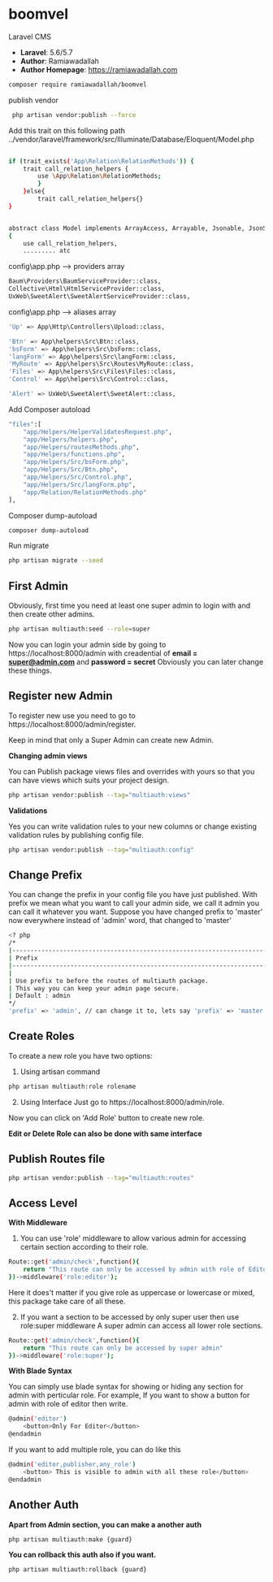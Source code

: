 # boomvel
Laravel CMS

- **Laravel**: 5.6/5.7
- **Author**: Ramiawadallah
- **Author Homepage**: https://ramiawadallah.com

```bash
composer require ramiawadallah/boomvel
```

publish vendor 

```bash
 php artisan vendor:publish --force
```

Add this trait on this following path ../vendor/laravel/framework/src/Illuminate/Database/Eloquent/Model.php

```bash

if (trait_exists('App\Relation\RelationMethods')) { 
    trait call_relation_helpers {
        use \App\Relation\RelationMethods; 
        } 
    }else{ 
        trait call_relation_helpers{} 
}


abstract class Model implements ArrayAccess, Arrayable, Jsonable, JsonSerializable, QueueableEntity, UrlRoutable
{
    use call_relation_helpers,
    ......... atc
```

config\app.php  --> providers array

```bash
Baum\Providers\BaumServiceProvider::class,
Collective\Html\HtmlServiceProvider::class,
UxWeb\SweetAlert\SweetAlertServiceProvider::class,
```

  config\app.php  --> aliases array

```bash
'Up' => App\Http\Controllers\Upload::class,

'Btn' => App\helpers\Src\Btn::class,
'bsForm' => App\helpers\Src\bsForm::class,
'langForm' => App\helpers\Src\langForm::class,
'MyRoute' => App\helpers\Src\Routes\MyRoute::class,
'Files' => App\helpers\Src\Files\Files::class,
'Control' => App\helpers\Src\Control::class,

'Alert' => UxWeb\SweetAlert\SweetAlert::class,

```

Add Composer autoload 

```bash
"files":[
    "app/Helpers/HelperValidatesRequest.php",
    "app/Helpers/helpers.php",
    "app/Helpers/routesMethods.php",
    "app/Helpers/functions.php",
    "app/Helpers/Src/bsForm.php",
    "app/Helpers/Src/Btn.php",
    "app/Helpers/Src/Control.php",
    "app/Helpers/Src/langForm.php",
    "app/Relation/RelationMethods.php"
],
```

Composer dump-autoload

```bash
composer dump-autoload
```

Run migrate

```bash
php artisan migrate --seed
```

## First Admin

Obviously, first time you need at least one super admin to login with and then create other admins.

```bash
php artisan multiauth:seed --role=super
```


Now you can login your admin side by going to https://localhost:8000/admin with creadential of **email = super@admin.com** and **password = secret**
Obviously you can later change these things.

## Register new Admin

To register new use you need to go to https://localhost:8000/admin/register.

Keep in mind that only a Super Admin can create new Admin.

**Changing admin views**

You can Publish package views files and overrides with yours so that you can have views which suits your project design.

```bash
php artisan vendor:publish --tag="multiauth:views"
```

**Validations**

Yes you can write validation rules to your new columns or change existing validation rules by publishing config file.

```bash
php artisan vendor:publish --tag="multiauth:config"
```

## Change Prefix

You can change the prefix in your config file you have just published.
With prefix we mean what you want to call your admin side, we call it admin you can call it whatever you want.
Suppose you have changed prefix to 'master' now everywhere instead of 'admin' word, that changed to 'master'

```bash
<? php
/*
|--------------------------------------------------------------------------
| Prefix
|--------------------------------------------------------------------------
|
| Use prefix to before the routes of multiauth package.
| This way you can keep your admin page secure.
| Default : admin
*/
'prefix' => 'admin', // can change it to, lets say 'prefix' => 'master'
```

## Create Roles

To create a new role you have two options:

1. Using artisan command

```bash
php artisan multiauth:role rolename
```

2. Using Interface
   Just go to https://localhost:8000/admin/role.

Now you can click on 'Add Role' button to create new role.

**Edit or Delete Role can also be done with same interface**

## Publish Routes file

```bash
php artisan vendor:publish --tag="multiauth:routes"
```

## Access Level

**With Middleware**

1. You can use 'role' middleware to allow various admin for accessing certain section according to their role.

```bash
Route::get('admin/check',function(){
    return "This route can only be accessed by admin with role of Editor"
})->middleware('role:editor');
```

Here it does't matter if you give role as uppercase or lowercase or mixed, this package take care of all these.

2. If you want a section to be accessed by only super user then use role:super middleware
   A super admin can access all lower role sections.

```bash
Route::get('admin/check',function(){
    return "This route can only be accessed by super admin"
})->middleware('role:super');
```

**With Blade Syntax**

You can simply use blade syntax for showing or hiding any section for admin with perticular role.
For example, If you want to show a button for admin with role of editor then write.

```bash
@admin('editor')
    <button>Only For Editor</button>
@endadmin
```

If you want to add multiple role, you can do like this

```bash
@admin('editor,publisher,any_role')
    <button> This is visible to admin with all these role</button>
@endadmin
```

## Another Auth

**Apart from Admin section, you can make a another auth**

```bash
php artisan multiauth:make {guard}
```


**You can rollback this auth also if you want.**

```bash
php artisan multiauth:rollback {guard}
```


